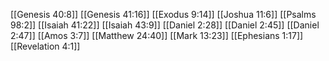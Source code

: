 [[Genesis 40:8]]
[[Genesis 41:16]]
[[Exodus 9:14]]
[[Joshua 11:6]]
[[Psalms 98:2]]
[[Isaiah 41:22]]
[[Isaiah 43:9]]
[[Daniel 2:28]]
[[Daniel 2:45]]
[[Daniel 2:47]]
[[Amos 3:7]]
[[Matthew 24:40]]
[[Mark 13:23]]
[[Ephesians 1:17]]
[[Revelation 4:1]]
